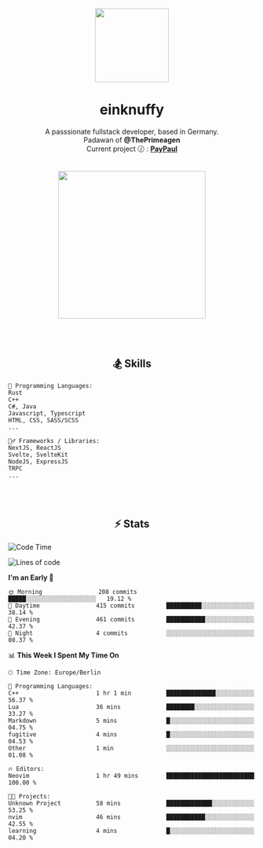 <p align="center">
   <br />
   <a href="https://github.com/einKnuffy" target="_blank"><img width="150px" src="https://avatars.githubusercontent.com/u/66639485?s=400&u=fc9b6f7cbddb6dfbb93dc63483f7fc7aee75ac2e&v=4" /></a>
   <h1 align="center"><b>einknuffy</b></h1>
   <p align="center">A passsionate fullstack developer, based in Germany. <br/>
   Padawan of <b>@ThePrimeagen</b> <br/>
   Current project 🕜 : <b><a href="https://github.com/einKnuffy/paypaul">PayPaul</a></b><br/><br/>
      
   <p align="center">
      <img src="https://lanyard.cnrad.dev/api/675737917200662539" alt="" width="300px" /></p>
   </p>
</p>

<br/><br/>

<p align="center">
     <h2 align="center"><b>🏂 Skills</b></h2>
      <p align="center">
<!-- <p align="center"><b>That's it. Thanks for reading my profile 🤓</b></p>
<p align="center">
<img align="center" width="150px" src="https://i.kym-cdn.com/entries/icons/facebook/000/016/546/hidethepainharold.jpg" /></p><br/><br/> -->

```text
💬 Programming Languages:
Rust
C++
C#, Java
Javascript, Typescript
HTML, CSS, SASS/SCSS
...

🤹‍♂️ Frameworks / Libraries:
NextJS, ReactJS
Svelte, SvelteKit
NodeJS, ExpressJS
TRPC
...
```
</p>
</p>

<br/><br/>

<p align="center">
    <h2 align="center"><b>⚡ Stats</b></h2>
    <p align="center">

<!--START_SECTION:waka-->
![Code Time](http://img.shields.io/badge/Code%20Time-5%20hrs%203%20mins-blue)

![Lines of code](https://img.shields.io/badge/From%20Hello%20World%20I%27ve%20Written-8.1%20million%20lines%20of%20code-blue)

**I'm an Early 🐤** 

```text
🌞 Morning                208 commits         █████░░░░░░░░░░░░░░░░░░░░   19.12 % 
🌆 Daytime                415 commits         ██████████░░░░░░░░░░░░░░░   38.14 % 
🌃 Evening                461 commits         ███████████░░░░░░░░░░░░░░   42.37 % 
🌙 Night                  4 commits           ░░░░░░░░░░░░░░░░░░░░░░░░░   00.37 % 
```


📊 **This Week I Spent My Time On** 

```text
🕑︎ Time Zone: Europe/Berlin

💬 Programming Languages: 
C++                      1 hr 1 min          ██████████████░░░░░░░░░░░   56.37 % 
Lua                      36 mins             ████████░░░░░░░░░░░░░░░░░   33.27 % 
Markdown                 5 mins              █░░░░░░░░░░░░░░░░░░░░░░░░   04.75 % 
fugitive                 4 mins              █░░░░░░░░░░░░░░░░░░░░░░░░   04.53 % 
Other                    1 min               ░░░░░░░░░░░░░░░░░░░░░░░░░   01.08 % 

🔥 Editors: 
Neovim                   1 hr 49 mins        █████████████████████████   100.00 % 

🐱‍💻 Projects: 
Unknown Project          58 mins             █████████████░░░░░░░░░░░░   53.25 % 
nvim                     46 mins             ███████████░░░░░░░░░░░░░░   42.55 % 
learning                 4 mins              █░░░░░░░░░░░░░░░░░░░░░░░░   04.20 % 
```


<!--END_SECTION:waka-->

   </p>
</p>

<br/>
